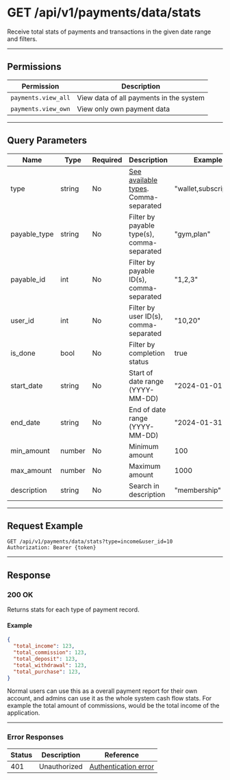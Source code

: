 # GET /api/v1/payments/data/stats

Receive total stats of payments and transactions in the given date range and filters.


---

## Permissions
| Permission         | Description                              |
|--------------------|------------------------------------------|
| `payments.view_all`| View data of all payments in the system  |
| `payments.view_own`| View only own payment data               |

---

## Query Parameters
| Name         | Type    | Required | Description                                                      | Example                |
|--------------|---------|----------|------------------------------------------------------------------|------------------------|
| type         | string  | No       | [See available types](../payment_resource.md#type). Comma-separated | "wallet,subscription" |
| payable_type | string  | No       | Filter by payable type(s), comma-separated                       | "gym,plan"            |
| payable_id   | int     | No       | Filter by payable ID(s), comma-separated                         | "1,2,3"               |
| user_id      | int     | No       | Filter by user ID(s), comma-separated                            | "10,20"               |
| is_done      | bool    | No       | Filter by completion status                                      | true                   |
| start_date   | string  | No       | Start of date range (YYYY-MM-DD)                                 | "2024-01-01"          |
| end_date     | string  | No       | End of date range (YYYY-MM-DD)                                   | "2024-01-31"          |
| min_amount   | number  | No       | Minimum amount                                                   | 100                    |
| max_amount   | number  | No       | Maximum amount                                                   | 1000                   |
| description  | string  | No       | Search in description                                            | "membership"          |

---

## Request Example
```
GET /api/v1/payments/data/stats?type=income&user_id=10
Authorization: Bearer {token}
```

---

## Response

### 200 OK
Returns stats for each type of payment record.

#### Example
```json
{
  "total_income": 123,
  "total_commission": 123,
  "total_deposit": 123,
  "total_withdrawal": 123,
  "total_purchase": 123,
}
```

Normal users can use this as a overall payment report for their own account, and admins can use it as the whole system cash flow stats.
For example the total amount of commissions, would be the total income of the application.

---

### Error Responses
| Status | Description                | Reference                                      |
|--------|----------------------------|------------------------------------------------|
| 401    | Unauthorized               | [Authentication error](../../_globals/authentication-errors.md) |
